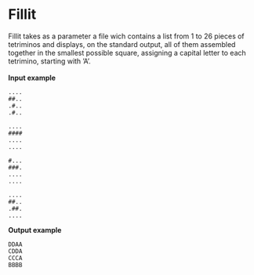 # Fillit
Fillit takes as a parameter a file wich contains a list from 1 to 26 pieces of tetriminos and displays, on the standard output, all of them assembled together in the smallest possible square, assigning a capital letter to each tetrimino, starting with ’A’.</br></br>
**Input example**
```
....
##..
.#..
.#..

....
####
....
....

#...
###.
....
....

....
##..
.##.
....
```
**Output example**
```
DDAA
CDDA
CCCA
BBBB
```
